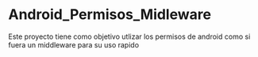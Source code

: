 # Android_Permisos_Midleware

Este proyecto  tiene como objetivo utlizar los permisos de android como si fuera un middleware para su uso rapido
